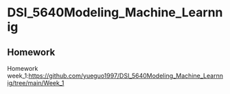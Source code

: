 # DSI_5640Modeling_Machine_Learnnig
## Homework


Homework week_1:https://github.com/yueguo1997/DSI_5640Modeling_Machine_Learnnig/tree/main/Week_1

